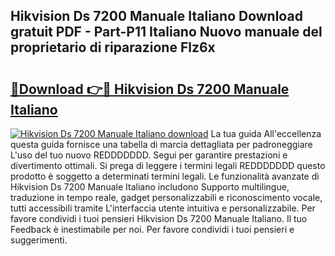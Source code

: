 ## Hikvision Ds 7200 Manuale Italiano Download gratuit PDF - Part-P11 Italiano Nuovo manuale del proprietario di riparazione Flz6x

# <h2><a href="http://dffqxl2.blite.top/?on=Hikvision+Ds+7200+Manuale+Italiano">🔗Download 👉🔴 Hikvision Ds 7200 Manuale Italiano</a></h2>

[![Hikvision Ds 7200 Manuale Italiano download](https://i.imgur.com/lujVjoI.png)](http://dffqxl2.blite.top/?on=Hikvision+Ds+7200+Manuale+Italiano)
La tua guida All'eccellenza questa guida fornisce una tabella di marcia dettagliata per padroneggiare L'uso del tuo nuovo REDDDDDDD. Segui per garantire prestazioni e divertimento ottimali. Si prega di leggere i termini legali REDDDDDDD questo prodotto è soggetto a determinati termini legali. Le funzionalità avanzate di Hikvision Ds 7200 Manuale Italiano includono Supporto multilingue, traduzione in tempo reale, gadget personalizzabili e riconoscimento vocale, tutti accessibili tramite L'interfaccia utente intuitiva e personalizzabile. Per favore condividi i tuoi pensieri Hikvision Ds 7200 Manuale Italiano. Il tuo Feedback è inestimabile per noi. Per favore condividi i tuoi pensieri e suggerimenti.
